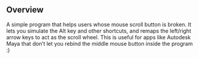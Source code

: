 ## Overview

A simple program that helps users whose mouse scroll button is broken. It lets you simulate the Alt key and other shortcuts, and remaps the left/right arrow keys to act as the scroll wheel. This is useful for apps like Autodesk Maya that don’t let you rebind the middle mouse button inside the program :)
